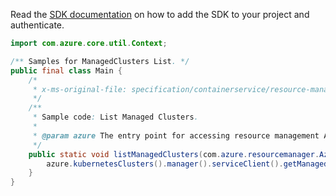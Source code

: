 Read the [SDK documentation](https://github.com/Azure/azure-sdk-for-java/blob/azure-resourcemanager_2.11.0/sdk/resourcemanager/azure-resourcemanager/README.md) on how to add the SDK to your project and authenticate.

```java
import com.azure.core.util.Context;

/** Samples for ManagedClusters List. */
public final class Main {
    /*
     * x-ms-original-file: specification/containerservice/resource-manager/Microsoft.ContainerService/stable/2021-10-01/examples/ManagedClustersList.json
     */
    /**
     * Sample code: List Managed Clusters.
     *
     * @param azure The entry point for accessing resource management APIs in Azure.
     */
    public static void listManagedClusters(com.azure.resourcemanager.AzureResourceManager azure) {
        azure.kubernetesClusters().manager().serviceClient().getManagedClusters().list(Context.NONE);
    }
}
```
